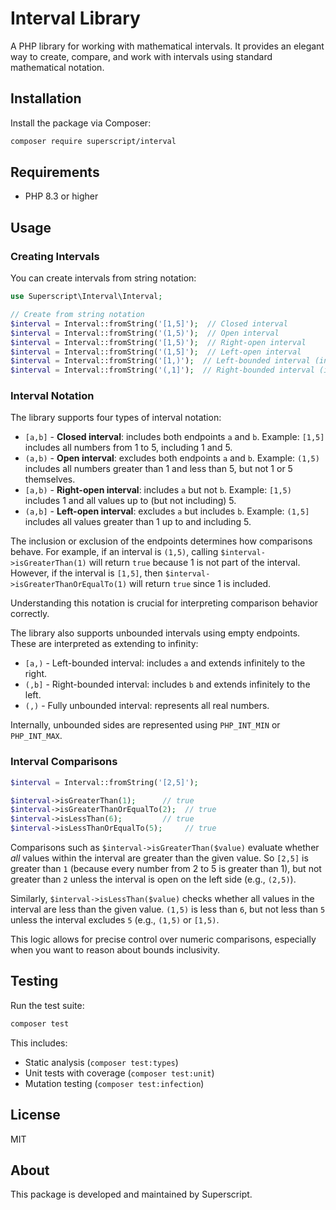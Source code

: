 # Interval Library

A PHP library for working with mathematical intervals. It provides an elegant way to create, compare, and work with intervals using standard mathematical notation.

## Installation

Install the package via Composer:

```bash
composer require superscript/interval
```

## Requirements

- PHP 8.3 or higher

## Usage

### Creating Intervals

You can create intervals from string notation:

```php
use Superscript\Interval\Interval;

// Create from string notation
$interval = Interval::fromString('[1,5]');  // Closed interval
$interval = Interval::fromString('(1,5)');  // Open interval 
$interval = Interval::fromString('[1,5)');  // Right-open interval
$interval = Interval::fromString('(1,5]');  // Left-open interval
$interval = Interval::fromString('[1,)');  // Left-bounded interval (infinite upper bound)
$interval = Interval::fromString('(,1]');  // Right-bounded interval (infinite lower bound)
```

### Interval Notation

The library supports four types of interval notation:

- `[a,b]` - **Closed interval**: includes both endpoints `a` and `b`. Example: `[1,5]` includes all numbers from 1 to 5, including 1 and 5.
- `(a,b)` - **Open interval**: excludes both endpoints `a` and `b`. Example: `(1,5)` includes all numbers greater than 1 and less than 5, but not 1 or 5 themselves.
- `[a,b)` - **Right-open interval**: includes `a` but not `b`. Example: `[1,5)` includes 1 and all values up to (but not including) 5.
- `(a,b]` - **Left-open interval**: excludes `a` but includes `b`. Example: `(1,5]` includes all values greater than 1 up to and including 5.

The inclusion or exclusion of the endpoints determines how comparisons behave. For example, if an interval is `(1,5)`, calling `$interval->isGreaterThan(1)` will return `true` because 1 is not part of the interval. However, if the interval is `[1,5]`, then `$interval->isGreaterThanOrEqualTo(1)` will return `true` since 1 is included.

Understanding this notation is crucial for interpreting comparison behavior correctly.

The library also supports unbounded intervals using empty endpoints. These are interpreted as extending to infinity:
  
- `[a,)` - Left-bounded interval: includes `a` and extends infinitely to the right.
- `(,b]` - Right-bounded interval: includes `b` and extends infinitely to the left.
- `(,)`  - Fully unbounded interval: represents all real numbers.
  
Internally, unbounded sides are represented using `PHP_INT_MIN` or `PHP_INT_MAX`.

### Interval Comparisons

```php
$interval = Interval::fromString('[2,5]');

$interval->isGreaterThan(1);      // true
$interval->isGreaterThanOrEqualTo(2);  // true
$interval->isLessThan(6);         // true
$interval->isLessThanOrEqualTo(5);     // true
```

Comparisons such as `$interval->isGreaterThan($value)` evaluate whether *all* values within the interval are greater than the given value. So `[2,5]` is greater than `1` (because every number from 2 to 5 is greater than 1), but not greater than `2` unless the interval is open on the left side (e.g., `(2,5)`).

Similarly, `$interval->isLessThan($value)` checks whether all values in the interval are less than the given value. `(1,5)` is less than `6`, but not less than `5` unless the interval excludes `5` (e.g., `(1,5)` or `[1,5)`.

This logic allows for precise control over numeric comparisons, especially when you want to reason about bounds inclusivity.

## Testing

Run the test suite:

```bash
composer test
```

This includes:
- Static analysis (`composer test:types`)
- Unit tests with coverage (`composer test:unit`)
- Mutation testing (`composer test:infection`)

## License

MIT

## About

This package is developed and maintained by Superscript.
